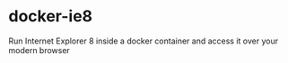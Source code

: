 # docker-ie8
Run Internet Explorer 8 inside a docker container and access it over your modern browser
